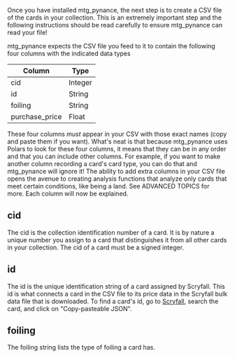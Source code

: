 Once you have installed mtg_pynance, the next step is to create a CSV file of the cards in your collection. This is an extremely important step and the following instructions should be read carefully to ensure mtg_pynance can read your file!

mtg_pynance expects the CSV file you feed to it to contain the following four columns with the indicated data types

| **Column**     | **Type** |
|----------------|----------|
| cid            | Integer  |
| id             | String   |
| foiling        | String   |
| purchase_price | Float    |

These four columns *must* appear in your CSV with those exact names (copy and paste them if you want). What's neat is that because mtg_pynance uses Polars to look for these four columns, it means that they can be in any order and that you can include other columns. For example, if you want to make another column recording a card's card type, you can do that and mtg_pynance will ignore it! The ability to add extra columns in your CSV file opens the avenue to creating analysis functions that analyze only cards that meet certain conditions, like being a land. See ADVANCED TOPICS for more. Each column will now be explained.

## cid

The cid is the collection identification number of a card. It is by nature a unique number you assign to a card that distinguishes it from all other cards in your collection. The cid of a card must be a signed integer.

## id

The id is the unique identification string of a card assigned by Scryfall. This id is what connects a card in the CSV file to its price data in the Scryfall bulk data file that is downloaded. To find a card's id, go to [Scryfall](https://scryfall.com/), search the card, and click on "Copy-pasteable JSON".

## foiling

The foiling string lists the type of foiling a card has. 